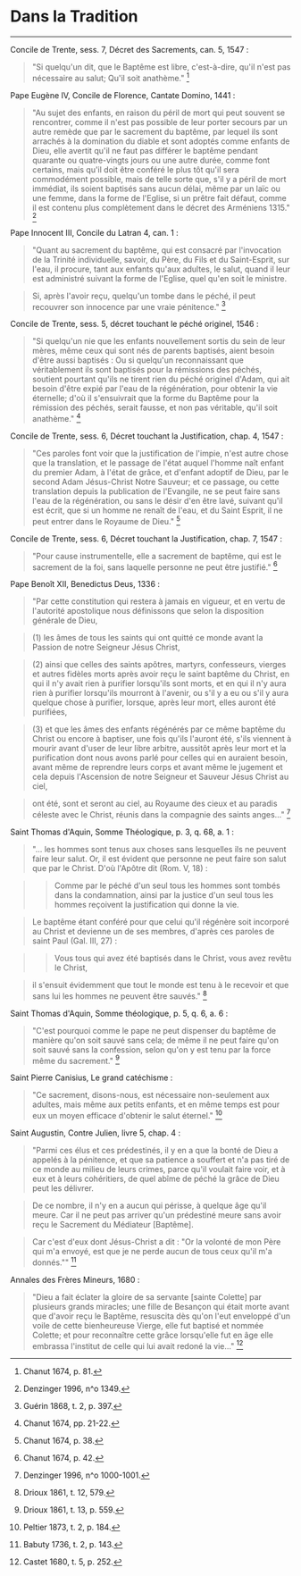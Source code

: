 # Dans la Tradition

***

Concile de Trente, sess. 7, Décret des Sacrements, can. 5, 1547 :

> "Si quelqu'un dit, que le Baptême est libre, c'est-à-dire, qu'il n'est pas nécessaire au salut; Qu'il soit anathème." [^1]

[^1]: Chanut 1674, p. 81.

Pape Eugène IV, Concile de Florence, Cantate Domino, 1441 :

> "Au sujet des enfants, en raison du péril de mort qui peut souvent se rencontrer, comme il n'est pas possible de leur porter secours par un autre remède que par le sacrement du baptême, par lequel ils sont arrachés à la domination du diable et sont adoptés comme enfants de Dieu, elle avertit qu'il ne faut pas différer le baptême pendant quarante ou quatre-vingts jours ou une autre durée, comme font certains, mais qu'il doit être conféré le plus tôt qu'il sera commodément possible, mais de telle sorte que, s'il y a péril de mort immédiat, ils soient baptisés sans aucun délai, même par un laïc ou une femme, dans la forme de l'Eglise, si un prêtre fait défaut, comme il est contenu plus complètement dans le décret des Arméniens 1315." [^2]

[^2]: Denzinger 1996, n^o 1349.

Pape Innocent III, Concile du Latran 4, can. 1 :

> "Quant au sacrement du baptême, qui est consacré par l'invocation de la Trinité individuelle, savoir, du Père, du Fils et du Saint-Esprit, sur l'eau, il procure, tant aux enfants qu'aux adultes, le salut, quand il leur est administré suivant la forme de l'Eglise, quel qu'en soit le ministre.

> Si, après l'avoir reçu, quelqu'un tombe dans le péché, il peut recouvrer son innocence par une vraie pénitence." [^3]

[^3]: Guérin 1868, t. 2, p. 397.

Concile de Trente, sess. 5, décret touchant le péché originel, 1546 :

> "Si quelqu'un nie que les enfants nouvellement sortis du sein de leur mères, même ceux qui sont nés de parents baptisés, aient besoin d'être aussi baptisés : Ou si quelqu'un reconnaissant que véritablement ils sont baptisés pour la rémissions des péchés, soutient pourtant qu'ils ne tirent rien du péché originel d'Adam, qui ait besoin d'être expié par l'eau de la régénération, pour obtenir la vie éternelle; d'où il s'ensuivrait que la forme du Baptême pour la rémission des péchés, serait fausse, et non pas véritable, qu'il soit anathème." [^4]

[^4]: Chanut 1674, pp. 21-22.

Concile de Trente, sess. 6, Décret touchant la Justification, chap. 4, 1547 :

> "Ces paroles font voir que la justification de l'impie, n'est autre chose que la translation, et le passage de l'état auquel l'homme naît enfant du premier Adam, à l'état de grâce, et d'enfant adoptif de Dieu, par le second Adam Jésus-Christ Notre Sauveur; et ce passage, ou cette translation depuis la publication de l'Evangile, ne se peut faire sans l'eau de la régénération, ou sans le désir d'en être lavé, suivant qu'il est écrit, que si un homme ne renaît de l'eau, et du Saint Esprit, il ne peut entrer dans le Royaume de Dieu." [^5]

[^5]: Chanut 1674, p. 38.

Concile de Trente, sess. 6, Décret touchant la Justification, chap. 7, 1547 :

> "Pour cause instrumentelle, elle a sacrement de baptême, qui est le sacrement de la foi, sans laquelle personne ne peut être justifié." [^6]

[^6]: Chanut 1674, p. 42.

Pape Benoît XII, Benedictus Deus, 1336 :

> "Par cette constitution qui restera à jamais en vigueur, et en vertu de l'autorité apostolique nous définissons que selon la disposition générale de Dieu, 

> (1) les âmes de tous les saints qui ont quitté ce monde avant la Passion de notre Seigneur Jésus Christ, 

> (2) ainsi que celles des saints apôtres, martyrs, confesseurs, vierges et autres fidèles morts après avoir reçu le saint baptême du Christ, en qui il n'y avait rien à purifier lorsqu'ils sont morts, et en qui il n'y aura rien à purifier lorsqu'ils mourront à l'avenir, ou s'il y a eu ou s'il y aura quelque chose à purifier, lorsque, après leur mort, elles auront été purifiées, 

> (3) et que les âmes des enfants régénérés par ce même baptême du Christ ou encore à baptiser, une fois qu'ils l'auront été, s'ils viennent à mourir avant d'user de leur libre arbitre, aussitôt après leur mort et la purification dont nous avons parlé pour celles qui en auraient besoin, avant même de reprendre leurs corps et avant même le jugement et cela depuis l'Ascension de notre Seigneur et Sauveur Jésus Christ au ciel, 

> ont été, sont et seront au ciel, au Royaume des cieux et au paradis céleste avec le Christ, réunis dans la compagnie des saints anges..." [^7]

[^7]: Denzinger 1996, n^o 1000-1001.

Saint Thomas d'Aquin, Somme Théologique, p. 3, q. 68, a. 1 :

> "... les hommes sont tenus aux choses sans lesquelles ils ne peuvent faire leur salut. Or, il est évident que personne ne peut faire son salut que par le Christ. D'où l'Apôtre dit (Rom. V, 18) :

>> Comme par le péché d'un seul tous les hommes sont tombés dans la condamnation, ainsi par la justice d'un seul tous les hommes reçoivent la justification qui donne la vie.

> Le baptême étant conféré pour que celui qu'il régénère soit incorporé au Christ et devienne un de ses membres, d'après ces paroles de saint Paul (Gal. III, 27) :

>> Vous tous qui avez été baptisés dans le Christ, vous avez revêtu le Christ,

> il s'ensuit évidemment que tout le monde est tenu à le recevoir et que sans lui les hommes ne peuvent être sauvés." [^8]

[^8]: Drioux 1861, t. 12, 579.

Saint Thomas d'Aquin, Somme théologique, p. 5, q. 6, a. 6 :

> "C'est pourquoi comme le pape ne peut dispenser du baptême de manière qu'on soit sauvé sans cela; de même il ne peut faire qu'on soit sauvé sans la confession, selon qu'on y est tenu par la force même du sacrement." [^9]

[^9]: Drioux 1861, t. 13, p. 559.

Saint Pierre Canisius, Le grand catéchisme :

> "Ce sacrement, disons-nous, est nécessaire non-seulement aux adultes, mais même aux petits enfants, et en même temps est pour eux un moyen efficace d'obtenir le salut éternel." [^10]

[^10]: Peltier 1873, t. 2, p. 184.

Saint Augustin, Contre Julien, livre 5, chap. 4 :

> "Parmi ces élus et ces prédestinés, il y en a que la bonté de Dieu a appelés à la pénitence, et que sa patience a souffert et n'a pas tiré de ce monde au milieu de leurs crimes, parce qu'il voulait faire voir, et à eux et à leurs cohéritiers, de quel abîme de péché la grâce de Dieu peut les délivrer.

> De ce nombre, il n'y en a aucun qui périsse, à quelque âge qu'il meure. Car il ne peut pas arriver qu'un prédestiné meure sans avoir reçu le Sacrement du Médiateur [Baptême].

> Car c'est d'eux dont Jésus-Christ a dit : "Or la volonté de mon Père qui m'a envoyé, est que je ne perde aucun de tous ceux qu'il m'a donnés."" [^11]

[^11]: Babuty 1736, t. 2, p. 143.

Annales des Frères Mineurs, 1680 :

> "Dieu a fait éclater la gloire de sa servante [sainte Colette] par plusieurs grands miracles; une fille de Besançon qui était morte avant que d'avoir reçu le Baptême, resuscita dès qu'on l'eut enveloppé d'un voile de cette bienheureuse Vierge, elle fut baptisé et nommée Colette; et pour reconnaître cette grâce lorsqu'elle fut en âge elle embrassa l'institut de celle qui lui avait redoné la vie..." [^12]

[^12]: Castet 1680, t. 5, p. 252.
